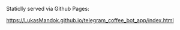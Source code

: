 Staticlly served via Github Pages:

https://LukasMandok.github.io/telegram_coffee_bot_app/index.html
